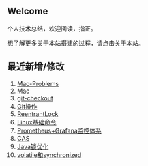 ## Welcome

个人技术总结，欢迎阅读，指正。

想了解更多关于本站搭建的过程，请点击[关于本站](AboutMe.md)。

## 最近新增/修改
1. [Mac-Problems](工具/Mac/Mac-Problems.md)
2. [Mac](工具/Mac/Mac.md)
3. [git-checkout](工具/Git/git-checkout.md)
4. [Git操作](工具/Git/Git操作.md)
5. [ReentrantLock](JavaSE/多线程/ReentrantLock.md)
6. [Linux基础命令](运维/Linux/Linux基础命令.md)
7. [Prometheus+Grafana监控体系](运维/Prometheus+Grafana监控体系.md)
8. [CAS](JavaSE/多线程/CAS.md)
9. [Java锁优化](JavaSE/多线程/Java锁优化.md)
10. [volatile和synchronized](JavaSE/多线程/volatile和synchronized.md)

